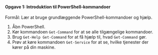 #### Opgave 1: Introduktion til PowerShell-kommandoer
Formål: Lær at bruge grundlæggende PowerShell-kommandoer og hjælp.
1. Åbn PowerShell.
2. Kør kommandoen `Get-Command` for at se alle tilgængelige kommandoer.
3. Brug `Get-Help Get-Command` for at få hjælp til, hvad `Get-Command` gør.
4. Prøv at køre kommandoen `Get-Service` for at se, hvilke tjenester der kører på din maskine.